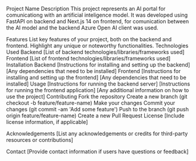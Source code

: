 Project Name
Description
This project represents an AI portal for comunicationg with an artificial inteligence model. It was developed using FastAPI on backend and Next.js 14 on frontend, for comunication between the AI model and the backend Azure Open AI client was used.

Features
List key features of your project, both on the backend and frontend.
Highlight any unique or noteworthy functionalities.
Technologies Used
Backend
[List of backend technologies/libraries/frameworks used]
Frontend
[List of frontend technologies/libraries/frameworks used]
Installation
Backend
[Instructions for installing and setting up the backend]
[Any dependencies that need to be installed]
Frontend
[Instructions for installing and setting up the frontend]
[Any dependencies that need to be installed]
Usage
[Instructions for running the backend server]
[Instructions for running the frontend application]
[Any additional information on how to use the project]
Contributing
Fork the repository
Create a new branch (git checkout -b feature/feature-name)
Make your changes
Commit your changes (git commit -am 'Add some feature')
Push to the branch (git push origin feature/feature-name)
Create a new Pull Request
License
[Include license information, if applicable]

Acknowledgements
[List any acknowledgements or credits for third-party resources or contributions]

Contact
[Provide contact information if users have questions or feedback]
